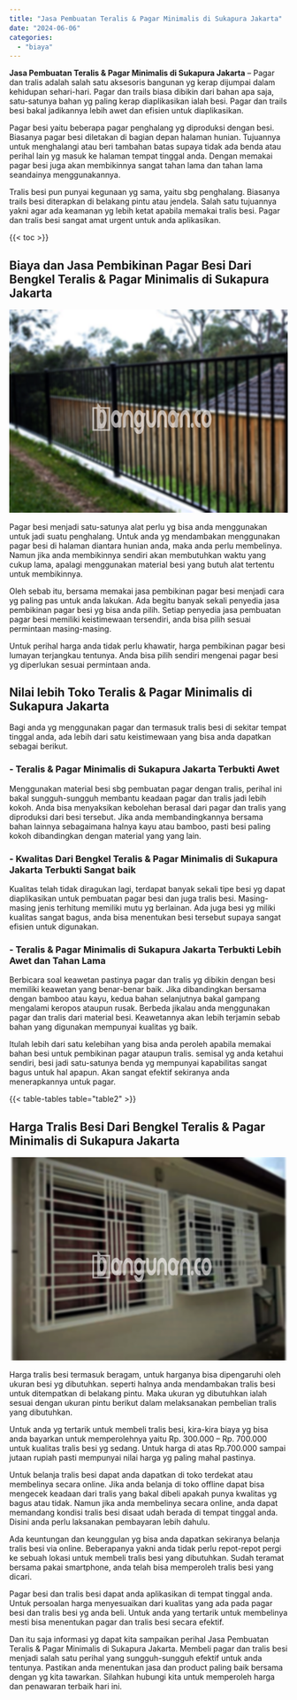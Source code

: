 ```yaml
---
title: "Jasa Pembuatan Teralis & Pagar Minimalis di Sukapura Jakarta"
date: "2024-06-06"
categories: 
  - "biaya"
---
```


**Jasa Pembuatan Teralis & Pagar Minimalis di Sukapura Jakarta** – Pagar dan tralis adalah salah satu aksesoris bangunan yg kerap dijumpai dalam kehidupan sehari-hari. Pagar dan trails biasa dibikin dari bahan apa saja, satu-satunya bahan yg paling kerap diaplikasikan ialah besi. Pagar dan trails besi bakal jadikannya lebih awet dan efisien untuk diaplikasikan.

Pagar besi yaitu beberapa pagar penghalang yg diproduksi dengan besi. Biasanya pagar besi diletakan di bagian depan halaman hunian. Tujuannya untuk menghalangi atau beri tambahan batas supaya tidak ada benda atau perihal lain yg masuk ke halaman tempat tinggal anda. Dengan memakai pagar besi juga akan membikinnya sangat tahan lama dan tahan lama seandainya menggunakannya.

Tralis besi pun punyai kegunaan yg sama, yaitu sbg penghalang. Biasanya trails besi diterapkan di belakang pintu atau jendela. Salah satu tujuannya yakni agar ada keamanan yg lebih ketat apabila memakai tralis besi. Pagar dan tralis besi sangat amat urgent untuk anda aplikasikan.

{{< toc >}}

## Biaya dan Jasa Pembikinan Pagar Besi Dari Bengkel Teralis & Pagar Minimalis di Sukapura Jakarta

![Jasa Pembuatan Teralis & Pagar Minimalis di Sukapura Jakarta](/images/pagar-minimalis-murah-63.png)

Pagar besi menjadi satu-satunya alat perlu yg bisa anda menggunakan untuk jadi suatu penghalang. Untuk anda yg mendambakan menggunakan pagar besi di halaman diantara hunian anda, maka anda perlu membelinya. Namun jika anda membikinnya sendiri akan membutuhkan waktu yang cukup lama, apalagi menggunakan material besi yang butuh alat tertentu untuk membikinnya.

Oleh sebab itu, bersama memakai jasa pembikinan pagar besi menjadi cara yg paling pas untuk anda lakukan. Ada begitu banyak sekali penyedia jasa pembikinan pagar besi yg bisa anda pilih. Setiap penyedia jasa pembuatan pagar besi memiliki keistimewaan tersendiri, anda bisa pilih sesuai permintaan masing-masing.

Untuk perihal harga anda tidak perlu khawatir, harga pembikinan pagar besi lumayan terjangkau tentunya. Anda bisa pilih sendiri mengenai pagar besi yg diperlukan sesuai permintaan anda.

## Nilai lebih Toko Teralis & Pagar Minimalis di Sukapura Jakarta

Bagi anda yg menggunakan pagar dan termasuk tralis besi di sekitar tempat tinggal anda, ada lebih dari satu keistimewaan yang bisa anda dapatkan sebagai berikut.

### \- Teralis & Pagar Minimalis di Sukapura Jakarta Terbukti Awet

Menggunakan material besi sbg pembuatan pagar dengan tralis, perihal ini bakal sungguh-sungguh membantu keadaan pagar dan tralis jadi lebih kokoh. Anda bisa menyaksikan kebolehan berasal dari pagar dan tralis yang diproduksi dari besi tersebut. Jika anda membandingkannya bersama bahan lainnya sebagaimana halnya kayu atau bamboo, pasti besi paling kokoh dibandingkan dengan material yang yang lain.

### \- Kwalitas Dari Bengkel Teralis & Pagar Minimalis di Sukapura Jakarta Terbukti Sangat baik

Kualitas telah tidak diragukan lagi, terdapat banyak sekali tipe besi yg dapat diaplikasikan untuk pembuatan pagar besi dan juga tralis besi. Masing-masing jenis terhitung memiliki mutu yg berlainan. Ada juga besi yg miliki kualitas sangat bagus, anda bisa menentukan besi tersebut supaya sangat efisien untuk digunakan.

### \- Teralis & Pagar Minimalis di Sukapura Jakarta Terbukti Lebih Awet dan Tahan Lama

Berbicara soal keawetan pastinya pagar dan tralis yg dibikin dengan besi memiliki keawetan yang benar-benar baik. Jika dibandingkan bersama dengan bamboo atau kayu, kedua bahan selanjutnya bakal gampang mengalami keropos ataupun rusak. Berbeda jikalau anda menggunakan pagar dan tralis dari material besi. Keawetannya akan lebih terjamin sebab bahan yang digunakan mempunyai kualitas yg baik.

Itulah lebih dari satu kelebihan yang bisa anda peroleh apabila memakai bahan besi untuk pembikinan pagar ataupun tralis. semisal yg anda ketahui sendiri, besi jadi satu-satunya benda yg mempunyai kapabilitas sangat bagus untuk hal apapun. Akan sangat efektif sekiranya anda menerapkannya untuk pagar.

{{< table-tables table="table2" >}}

## Harga Tralis Besi Dari Bengkel Teralis & Pagar Minimalis di Sukapura Jakarta

![Jasa Pembuatan Teralis & Pagar Minimalis di Sukapura Jakarta](/images/teralis-minimalis-murah-23.png)

Harga tralis besi termasuk beragam, untuk harganya bisa dipengaruhi oleh ukuran besi yg dibutuhkan. seperti halnya anda mendambakan tralis besi untuk ditempatkan di belakang pintu. Maka ukuran yg dibutuhkan ialah sesuai dengan ukuran pintu berikut dalam melaksanakan pembelian tralis yang dibutuhkan.

Untuk anda yg tertarik untuk membeli tralis besi, kira-kira biaya yg bisa anda bayarkan untuk memperolehnya yaitu Rp. 300.000 – Rp. 700.000 untuk kualitas tralis besi yg sedang. Untuk harga di atas Rp.700.000 sampai jutaan rupiah pasti mempunyai nilai harga yg paling mahal pastinya.

Untuk belanja tralis besi dapat anda dapatkan di toko terdekat atau membelinya secara online. Jika anda belanja di toko offline dapat bisa mengecek keadaan dari tralis yang bakal dibeli apakah punya kwalitas yg bagus atau tidak. Namun jika anda membelinya secara online, anda dapat memandang kondisi tralis besi disaat udah berada di tempat tinggal anda. Disini anda perlu laksanakan pembayaran lebih dahulu.

Ada keuntungan dan keunggulan yg bisa anda dapatkan sekiranya belanja tralis besi via online. Beberapanya yakni anda tidak perlu repot-repot pergi ke sebuah lokasi untuk membeli tralis besi yang dibutuhkan. Sudah teramat bersama pakai smartphone, anda telah bisa memperoleh tralis besi yang dicari.

Pagar besi dan tralis besi dapat anda aplikasikan di tempat tinggal anda. Untuk persoalan harga menyesuaikan dari kualitas yang ada pada pagar besi dan tralis besi yg anda beli. Untuk anda yang tertarik untuk membelinya mesti bisa menentukan pagar dan tralis besi secara efektif.

Dan itu saja informasi yg dapat kita sampaikan perihal Jasa Pembuatan Teralis & Pagar Minimalis di Sukapura Jakarta. Membeli pagar dan tralis besi menjadi salah satu perihal yang sungguh-sungguh efektif untuk anda tentunya. Pastikan anda menentukan jasa dan product paling baik bersama dengan yg kita tawarkan. Silahkan hubungi kita untuk memperoleh harga dan penawaran terbaik hari ini.
